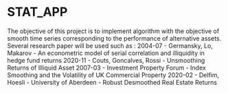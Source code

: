 # STAT_APP
The objective of this project is to implement algorithm with the objective of smooth time series corresponding to the performance of alternative assets.
Several research paper will be used such as : 
2004-07 - Germansky, Lo, Makarov - An econometric model of serial correlation and illiquidity in hedge fund returns
2020-11 - Couts, Goncalves, Rossi - Unsmoothing Returns of Illiquid Asset
2007-03 - Investment Property Forum - Index Smoothing and the Volatility of UK Commercial Property
2020-02 - Delfim, Hoesli - University of Aberdeen - Robust Desmoothed Real Estate Returns
